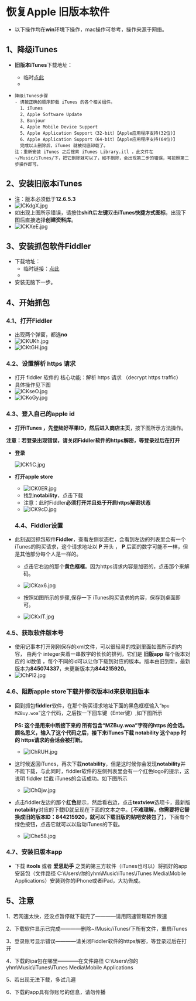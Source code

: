 # 恢复Apple 旧版本软件

- 以下操作均在**win**环境下操作，mac操作可参考，操作来源于网络。

## 1、降级iTunes

- **旧版本iTunes**下载地址：

  - 临时[点此](https://wss1.cn/f/6s5ebe5yp4g)
  - 

- ```shell
  降级iTunes步骤
  - 请按正确的顺序卸载 iTunes 的各个相关组件。
    1、iTunes 
    2、Apple Software Update 
    3、Bonjour 
    4、Apple Mobile Device Support 
    5、Apple Application Support（32-bit）【Apple应用程序支持(32位)】 
    6、Apple Application Support（64-bit）【Apple应用程序支持(64位)】 
    完成以上删除后，iTunes 就被彻底卸载了。
  注：重新安装 iTunes 之后搜索 iTunes Library.itl ，此文件在~/Music/iTunes/下，把它删除就可以了，如不删除，会出现第二步的错误，可按照第二步操作即可。
  ```

## 2、安装旧版本iTunes

- 注：版本必须低于**12.6.5.3**
- ![ICKdgX.jpg](https://s6.jpg.cm/2021/11/02/ICKdgX.jpg)
- 如出现上图所示错误，请按住**shift**后**左键**双击**iTunes快捷方式图标**，出现下图后直接选择**创建资料库**。
- ![ICKXeE.jpg](https://s6.jpg.cm/2021/11/02/ICKXeE.jpg)

## 3、安装抓包软件Fiddler

- 下载地址：
  - 临时链接：[点此](https://wss1.cn/f/6s5fasa66k0)
  - 
- 安装无脑下一步。

## 4、开始抓包

### **4.1、打开Fiddler**

- 出现两个弹窗，都选**no**
- ![ICKUKh.jpg](https://s6.jpg.cm/2021/11/02/ICKUKh.jpg)
- ![ICKtGH.jpg](https://s6.jpg.cm/2021/11/02/ICKtGH.jpg)

### **4.2、设置解析 https 请求**

- 打开 fiddler 软件的 核心功能：解析 https 请求 （decrypt https traffic）
- 具体操作见下图
- ![ICKseO.jpg](https://s6.jpg.cm/2021/11/02/ICKseO.jpg)
- ![ICKoGy.jpg](https://s6.jpg.cm/2021/11/02/ICKoGy.jpg)

### **4.3、登入自己的apple id**

- **打开iTunes ，先登陆好苹果ID，然后进入商店主页**，按下图所示方法操作。

**注意：若登录出现错误，请关闭Fiddler软件的https解密，等登录过后在打开**

- **登录**

  ![ICKfiC.jpg](https://s6.jpg.cm/2021/11/02/ICKfiC.jpg)

- **打开apple store**

  - ![ICK0ER.jpg](https://s6.jpg.cm/2021/11/02/ICK0ER.jpg)
  - 找到**notability**，点击下载
  - 注意：此时Fiddler**必须打开并且处于开启https解密状态**
  - ![ICK9cD.jpg](https://s6.jpg.cm/2021/11/02/ICK9cD.jpg)

  ### 4.4、Fiddler设置

- 此刻返回抓包软件**Fiddler**，查看左侧状态栏，会看到左边的列表里会有一个iTunes的购买请求，这个请求地址以 **P** 开头 ， **P** 后面的数字可能不一样，但是其他部分每个人是一样的。

  - 点击它右边的那个**黄色框框**。因为https请求内容是加密的，点击那个来解码。

  - ![ICKax6.jpg](https://s6.jpg.cm/2021/11/02/ICKax6.jpg)

    

  - 按照如图所示的步骤,保存一下 iTunes购买请求的内容，保存到桌面即可。

  - ![ICKxlT.jpg](https://s6.jpg.cm/2021/11/02/ICKxlT.jpg)

### 4.5、获取软件版本号
  - 使用记事本打开刚刚保存的xml文件，可以很轻易的找到里面如图所示的内容， 由两个 integer夹着一串数字的长长的排列，它们是 **旧版app** 每个版本对应的 id数值 ，每个不同的id可以让你下载到对应的版本。版本由旧到新，最新版本为**845074337**，未更新版本为**844215920**。
  - ![IChPI2.jpg](https://s6.jpg.cm/2021/11/02/IChPI2.jpg)

### 4.6、阻断apple store下载并修改版本id来获取旧版本

- 回到抓包**fiddler**软件，在那个购买请求地址下面的黑色框框输入“`bpu MZBuy.woa`”这个代码，之后按一下回车键（Enter键）,如下图所示

  **PS: 这个是用来中断接下来的 所有包含“MZBuy.woa”字符的https 的会话。顾名思义，输入了这个代码之后，接下来iTunes下载 notability 这个app 时 的 https请求的会话会被打断。**

  - ![IChRUH.jpg](https://s6.jpg.cm/2021/11/02/IChRUH.jpg)

  

- 这时候返回iTunes，再次下载**notability**，但是这时候你会发现**notability**并不能下载，与此同时，fiddler软件的左侧列表里会有一个红色logo的提示，这说明 fiddler 拦截 iTunes的会话成功。如下图所示
  
  
  
  - ![IChQjw.jpg](https://s6.jpg.cm/2021/11/02/IChQjw.jpg)
  
  
  
- 点击fiddler左边的那个**红色**提示，然后看右边，点击**textview**选项卡，最新版**notability**对应的下载ID就呈现在下面的文本之中。【**不难理解，你需要将它替换成旧的版本ID：844215920，就可以下载旧版的贴吧安装包了**】，下面有个绿色按钮，点击它就可以以启动iTunes的下载。
  
  - ![IChe58.jpg](https://s6.jpg.cm/2021/11/02/IChe58.jpg)

### 4.7、安装旧版本app

- 下载 **itools** 或者 **爱思助手** 之类的第三方软件（iTunes也可以）将抓好的app安装包（文件路径 C:\Users\你的yhm\Music\iTunes\iTunes Media\Mobile Applications）安装到你的iPhone或者iPad，大功告成。

## 5、注意

1、若网速太快，还没点暂停就下载完了————请用网速管理软件限速

2、下载软件显示已完成————删除~/Music/iTunes/下所有文件，重启iTunes

3、登录账号显示错误————请关闭Fiddler软件的https解密，等登录过后在打开

4、下载的ipa包在哪里————在文件路径 C:\Users\你的yhm\Music\iTunes\iTunes Media\Mobile Applications

5、若出现无法下载，多试几遍

6、下载的app具有你账号的信息，请勿传播
